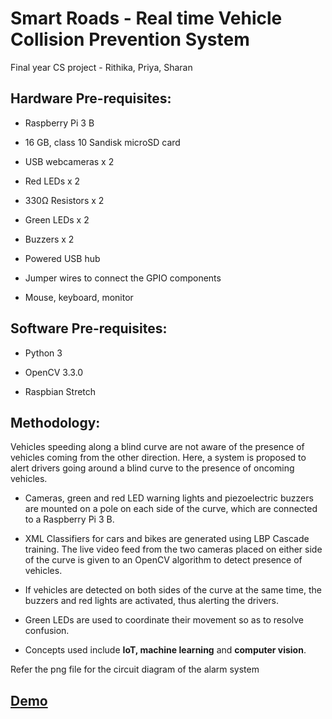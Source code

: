 # Smart Roads - Real time Vehicle Collision Prevention System
Final year CS project - Rithika, Priya, Sharan

## Hardware Pre-requisites:

- Raspberry Pi 3 B

- 16 GB, class 10 Sandisk microSD card

- USB webcameras x 2

- Red LEDs x 2

- 330Ω Resistors x 2

- Green LEDs x 2

- Buzzers x 2

- Powered USB hub

- Jumper wires to connect the GPIO components

- Mouse, keyboard, monitor

## Software Pre-requisites:

- Python 3

- OpenCV 3.3.0

- Raspbian Stretch 

## Methodology:

Vehicles speeding along a blind curve are not aware of the presence of vehicles coming from the other direction. Here, a system is proposed to alert drivers going around a blind curve to the presence of oncoming vehicles.

- Cameras, green and red LED warning lights and piezoelectric buzzers are mounted on a pole on each side of the curve, which are connected to a Raspberry Pi 3 B.

- XML Classifiers for cars and bikes are generated using LBP Cascade training. The live video feed from the two cameras placed on either side of the curve is given to an OpenCV algorithm to detect presence of vehicles. 

- If vehicles are detected on both sides of the curve at the same time, the buzzers and red lights are activated, thus alerting the drivers.

- Green LEDs are used to coordinate their movement so as to resolve confusion.

- Concepts used include **IoT, machine learning** and **computer vision**.

Refer the png file for the circuit diagram of the alarm system

## [Demo](https://www.youtube.com/watch?v=JA7LK_PBREA) 

